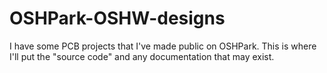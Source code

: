 # OSHPark-OSHW-designs
I have some PCB projects that I've made public on OSHPark.  This is where I'll put the "source code" and any documentation that may exist.
